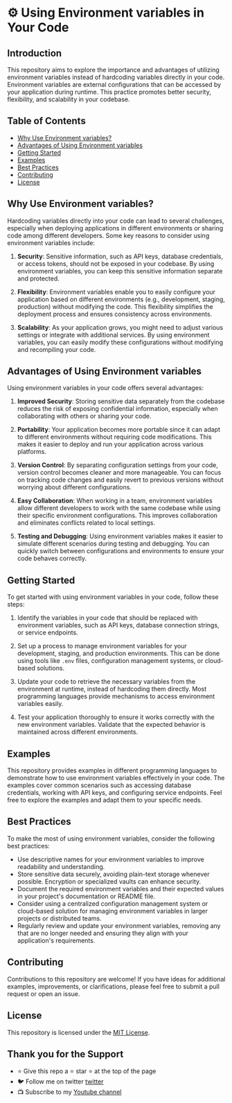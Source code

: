 # ⚙️ Using Environment variables in Your Code

## Introduction
This repository aims to explore the importance and advantages of utilizing environment variables instead of hardcoding variables directly in your code. Environment variables are external configurations that can be accessed by your application during runtime. This practice promotes better security, flexibility, and scalability in your codebase.

## Table of Contents
- [Why Use Environment variables?](#why-use-environment-variables)
- [Advantages of Using Environment variables](#advantages-of-using-environment-variables)
- [Getting Started](#getting-started)
- [Examples](#examples)
- [Best Practices](#best-practices)
- [Contributing](#contributing)
- [License](#license)

## Why Use Environment variables?
Hardcoding variables directly into your code can lead to several challenges, especially when deploying applications in different environments or sharing code among different developers. Some key reasons to consider using environment variables include:

1. **Security**: Sensitive information, such as API keys, database credentials, or access tokens, should not be exposed in your codebase. By using environment variables, you can keep this sensitive information separate and protected.

2. **Flexibility**: Environment variables enable you to easily configure your application based on different environments (e.g., development, staging, production) without modifying the code. This flexibility simplifies the deployment process and ensures consistency across environments.

3. **Scalability**: As your application grows, you might need to adjust various settings or integrate with additional services. By using environment variables, you can easily modify these configurations without modifying and recompiling your code.

## Advantages of Using Environment variables
Using environment variables in your code offers several advantages:

1. **Improved Security**: Storing sensitive data separately from the codebase reduces the risk of exposing confidential information, especially when collaborating with others or sharing your code.

2. **Portability**: Your application becomes more portable since it can adapt to different environments without requiring code modifications. This makes it easier to deploy and run your application across various platforms.

3. **Version Control**: By separating configuration settings from your code, version control becomes cleaner and more manageable. You can focus on tracking code changes and easily revert to previous versions without worrying about different configurations.

4. **Easy Collaboration**: When working in a team, environment variables allow different developers to work with the same codebase while using their specific environment configurations. This improves collaboration and eliminates conflicts related to local settings.

5. **Testing and Debugging**: Using environment variables makes it easier to simulate different scenarios during testing and debugging. You can quickly switch between configurations and environments to ensure your code behaves correctly.

## Getting Started
To get started with using environment variables in your code, follow these steps:

1. Identify the variables in your code that should be replaced with environment variables, such as API keys, database connection strings, or service endpoints.

2. Set up a process to manage environment variables for your development, staging, and production environments. This can be done using tools like `.env` files, configuration management systems, or cloud-based solutions.

3. Update your code to retrieve the necessary variables from the environment at runtime, instead of hardcoding them directly. Most programming languages provide mechanisms to access environment variables easily.

4. Test your application thoroughly to ensure it works correctly with the new environment variables. Validate that the expected behavior is maintained across different environments.

## Examples
This repository provides examples in different programming languages to demonstrate how to use environment variables effectively in your code. The examples cover common scenarios such as accessing database credentials, working with API keys, and configuring service endpoints. Feel free to explore the examples and adapt them to your specific needs.

## Best Practices
To make the most of using environment variables, consider the following best practices:

- Use descriptive names for your environment variables to improve readability and understanding.
- Store sensitive data securely, avoiding plain-text storage whenever possible. Encryption or specialized vaults can enhance security.
- Document the required environment variables and their expected values in your project's documentation or README file.
- Consider using a centralized configuration management system or cloud-based solution for managing environment variables in larger projects or distributed teams.
- Regularly review and update your environment variables, removing any that are no longer needed and ensuring they align with your application's requirements.

## Contributing
Contributions to this repository are welcome! If you have ideas for additional examples, improvements, or clarifications, please feel free to submit a pull request or open an issue.

## License
This repository is licensed under the [MIT License](LICENSE).

## Thank you for the Support
- ⭐ Give this repo a ⭐ star ⭐ at the top of the page
- 🐦 Follow me on twitter [twitter](https://twitter.com/tshenolo)
- 📺 Subscribe to my [Youtube channel](https://www.youtube.com/@tshenolo?sub_confirmation=1)
